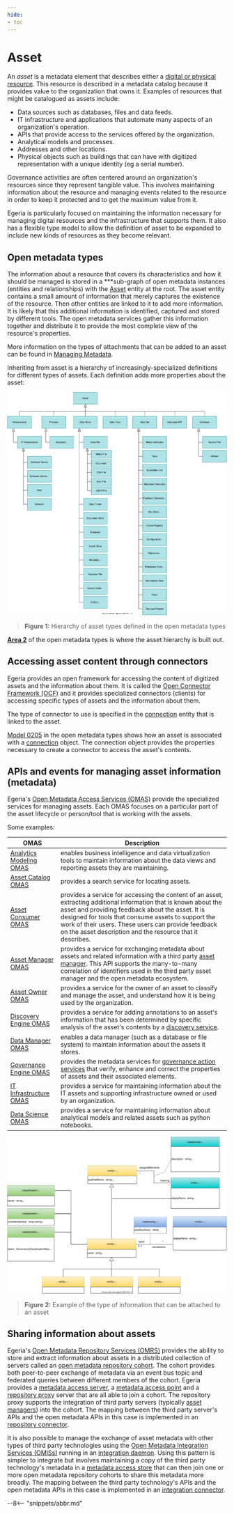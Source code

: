 ```yaml
---
hide:
- toc
---
```


<!-- SPDX-License-Identifier: CC-BY-4.0 -->
<!-- Copyright Contributors to the Egeria project. -->

# Asset

An *asset* is a metadata element that describes either a [digital or physical resource](/egeria-docs/concepts/resource).  This resource is described in a metadata catalog because it provides value to the organization that owns it.
Examples of resources that might be catalogued as assets include:

- Data sources such as databases, files and data feeds.
- IT infrastructure and applications that automate many aspects of an organization's operation.
- APIs that provide access to the services offered by the organization.
- Analytical models and processes.
- Addresses and other locations. 
- Physical objects such as buildings that can have with digitized representation with a unique identity (eg a serial number).

Governance activities are often centered around an organization's resources since they represent tangible value. This involves maintaining information about the resource and managing events related to the resource in order to keep it protected and to get the maximum value from it.

Egeria is particularly focused on maintaining the information necessary for managing digital resources and the infrastructure that supports them. It also has a flexible type model to allow the definition of asset to be expanded to include new kinds of resources as they become relevant.

## Open metadata types

The information about a resource that covers its characteristics and how it should be managed is stored in a ***sub-graph of open metadata instances (entities and relationships) with the [Asset](/egeria-docs/types/0/0010-Base-Model/#asset) entity at the root. The asset entity contains a small amount of information that merely captures the existence of the resource. Then other entities are linked to it to add more information. It is likely that this additional information is identified, captured and stored by different tools. The open metadata services gather this information together and distribute it to provide the most complete view of the resource's properties. 

More information on the types of attachments that can be added to an asset can be found in [Managing Metadata](/egeria-docs/patterns/managing-metadata/overview).

Inheriting from asset is a hierarchy of increasingly-specialized definitions for different types of assets. Each definition adds more properties about the asset:

![Figure 1](asset-hierarchy.svg)
> **Figure 1:** Hierarchy of asset types defined in the open metadata types

**[Area 2](/egeria-docs/types/2)** of the open metadata types is where the asset hierarchy is built out. 


## Accessing asset content through connectors

Egeria provides an open framework for accessing the content of digitized assets and the information about them. It is called the [Open Connector Framework (OCF)](/egeria-docs/frameworks/ocf/overview) and it provides specialized connectors (clients) for accessing specific types of assets and the information about them.

The type of connector to use is specified in the [connection](/egeria-docs/concepts/connection) entity that is linked to the asset.

[Model 0205](/egeria-docs/types/2/0205-Connection-Linkage) in the open metadata types shows how an asset is associated with a [connection](/egeria-docs/concepts/connection) object. The connection object provides the properties necessary to create a connector to access the asset's contents.

## APIs and events for managing asset information (metadata)

Egeria's [Open Metadata Access Services (OMAS)](/egeria-docs/services/omas) provide the specialized services for managing assets. Each OMAS focuses on a particular part of the asset lifecycle or person/tool that is working with the assets.

Some examples:

| OMAS | Description |
|---|---|
| [Analytics Modeling OMAS](/egeria-docs/services/omas/analytics-modeling/overview) | enables business intelligence and data virtualization tools to maintain information about the data views and reporting assets they are maintaining. |
| [Asset Catalog OMAS](/egeria-docs/services/omas/asset-catalog/overview) | provides a search service for locating assets. |
| [Asset Consumer OMAS](/egeria-docs/services/omas/asset-consumer/overview) | provides a service for accessing the content of an asset, extracting additional information that is known about the asset and providing feedback about the asset. It is designed for tools that consume assets to support the work of their users. These users can provide feedback on the asset description and the resource that it describes. |
| [Asset Manager OMAS](/egeria-docs/services/omas/asset-manager/overview) | provides a service for exchanging metadata about assets and related information with a third party [asset manager](/egeria-docs/concepts/server-capability). This API supports the many-to-many correlation of identifiers used in the third party asset manager and the open metadata ecosystem. |
| [Asset Owner OMAS](/egeria-docs/services/omas/asset-owner/overview) | provides a service for the owner of an asset to classify and manage the asset, and understand how it is being used by the organization. |
| [Discovery Engine OMAS](/egeria-docs/services/omas/discovery-engine/overview) | provides a service for adding annotations to an asset's information that has been determined by specific analysis of the asset's contents by a [discovery service](/egeria-docs/concepts/open-discovery-service). |
| [Data Manager OMAS](/egeria-docs/services/omas/data-manager/overview) | enables a data manager (such as a database or file system) to maintain information about the assets it stores. |
| [Governance Engine OMAS](/egeria-docs/services/omas/governance-engine/overview) | provides the metadata services for [governance action services](/egeria-docs/concepts/governance-action-service) that verify, enhance and correct the properties of assets and their associated elements. |
| [IT Infrastructure OMAS](/egeria-docs/services/omas/it-infrastructure/overview) | provides a service for maintaining information about the IT assets and supporting infrastructure owned or used by an organization. |
| [Data Science OMAS](/egeria-docs/services/omas/data-science/overview) | provides a service for maintaining information about analytical models and related assets such as python notebooks. |


![Figure 2](asset-example.svg)
> **Figure 2:** Example of the type of information that can be attached to an asset

## Sharing information about assets

Egeria's [Open Metadata Repository Services (OMRS)](/egeria-docs/services/omrs) provides the ability to store and extract information about assets in a distributed collection of servers called an [open metadata repository cohort](/egeria-docs/concepts/cohort-member). The cohort provides both peer-to-peer exchange of metadata via an event bus topic and federated queries between different members of the cohort. Egeria provides a [metadata access server](/egeria-docs/concepts/metadata-access-server), a [metadata access point](/egeria-docs/concepts/metadata-access-point) and a [repository proxy](/egeria-docs/concepts/repository-proxy) server that are all able to join a cohort. The repository proxy supports the integration of third party servers (typically [asset managers](/egeria-docs/software-server-capability/#asset-manager)) into the cohort. The mapping between the third party server's APIs and the open metadata APIs in this case is implemented in an [repository connector](/egeria-docs/concepts/repository-connector).

It is also possible to manage the exchange of asset metadata with other types of third party technologies using the [Open Metadata Integration Services (OMISs)](/egeria-docs/services/omis) running in an [integration daemon](/egeria-docs/concepts/integration-daemon). Using this pattern is simpler to integrate but involves maintaining a copy of the third party technology's metadata in a [metadata access store](/egeria-docs/concepts/metadata-access-store) that can then join one or more open metadata repository cohorts to share this metadata more broadly. The mapping between the third party technology's APIs and the open metadata APIs in this case is implemented in an [integration connector](/egeria-docs/connectors/integration-connector).

--8<-- "snippets/abbr.md"
